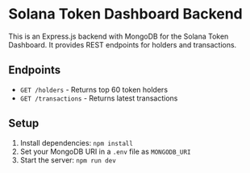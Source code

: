 # Solana Token Dashboard Backend

This is an Express.js backend with MongoDB for the Solana Token Dashboard. It provides REST endpoints for holders and transactions.

## Endpoints
- `GET /holders` - Returns top 60 token holders
- `GET /transactions` - Returns latest transactions

## Setup
1. Install dependencies: `npm install`
2. Set your MongoDB URI in a `.env` file as `MONGODB_URI`
3. Start the server: `npm run dev`
